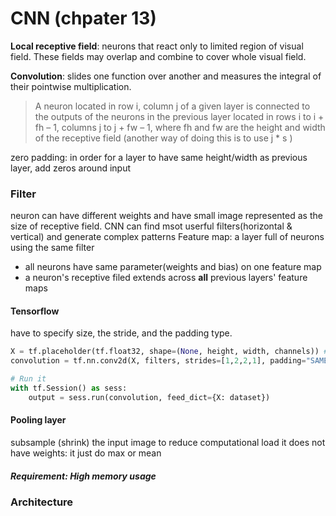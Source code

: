 # CNN (chpater 13)
**Local receptive field**: neurons that react only to limited region of visual field. These fields may overlap and combine to cover whole visual field. 

**Convolution**: slides one function over another and measures the integral of their pointwise multiplication.

>A neuron located in row i, column j of a given layer is connected to the outputs of the neurons in the previous layer located in rows i to i + fh – 1, columns j to j + fw – 1, where fh and fw are the height and width of the receptive field
(another way of doing this is to use j * s )

zero padding: in order for a layer to have same height/width as previous layer, add zeros around input

### Filter
neuron can have different weights and have small image represented as the size of receptive field. CNN can find msot userful filters(horizontal & vertical) and generate complex patterns 
Feature map: a layer full of neurons using the same filter
* all neurons have same parameter(weights and bias) on one feature map
* a neuron's receptive filed extends across **all** previous layers' feature maps

#### Tensorflow 
have to specify size, the stride, and the padding type. 
```python 
X = tf.placeholder(tf.float32, shape=(None, height, width, channels)) #mini batch input
convolution = tf.nn.conv2d(X, filters, strides=[1,2,2,1], padding="SAME")

# Run it 
with tf.Session() as sess:
    output = sess.run(convolution, feed_dict={X: dataset})
```


#### Pooling layer 
subsample (shrink) the input image to reduce computational load
it does not have weights: it just do max or mean

##### Requirement: High memory usage

### Architecture 